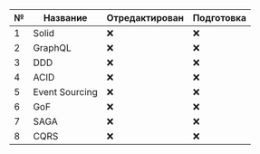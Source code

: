 | № | Название | Отредактирован | Подготовка |
|---|----------|----------------|------------|
| 1 | Solid | :x: | :x: |
| 2 | GraphQL | :x: | :x: |
| 3 | DDD | :x: | :x: |
| 4 | ACID | :x: | :x: |
| 5 | Event Sourcing | :x: | :x: |
| 6 | GoF | :x: | :x: |
| 7 | SAGA | :x: | :x: |
| 8 | CQRS  | :x: | :x: |

